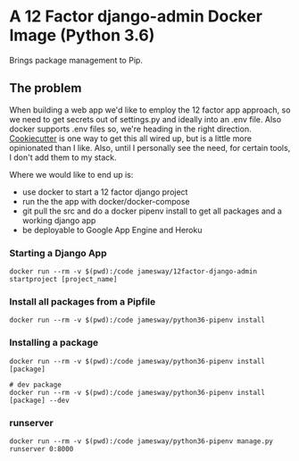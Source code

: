 # A 12 Factor django-admin Docker Image (Python 3.6)
Brings package management to Pip.  

## The problem
When building a web app we'd like to employ the 12 factor app approach, so we need to get secrets out of settings.py and ideally into an .env file. Also docker supports .env files so, we're heading in the right direction. [Cookiecutter]() is one way to get this all wired up, but is a little more opinionated than I like. Also, until I personally see the need, for certain tools, I don't add them to my stack.

Where we would like to end up is:
- use docker to start a 12 factor django project
- run the the app with docker/docker-compose
- git pull the src and do a docker pipenv install to get all packages and a working django app
- be deployable to Google App Engine and Heroku


### Starting a Django App
```
docker run --rm -v $(pwd):/code jamesway/12factor-django-admin startproject [project_name]
```

### Install all packages from a Pipfile
```
docker run --rm -v $(pwd):/code jamesway/python36-pipenv install
```

### Installing a package
```
docker run --rm -v $(pwd):/code jamesway/python36-pipenv install [package]

# dev package
docker run --rm -v $(pwd):/code jamesway/python36-pipenv install [package] --dev
```

### runserver
```
docker run --rm -v $(pwd):/code jamesway/python36-pipenv manage.py runserver 0:8000
```

